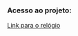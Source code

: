 ### Acesso ao projeto:
<a href="https://jeanmoissa.github.io/js_json_selecao_estado/"/>Link para o relógio</a>
